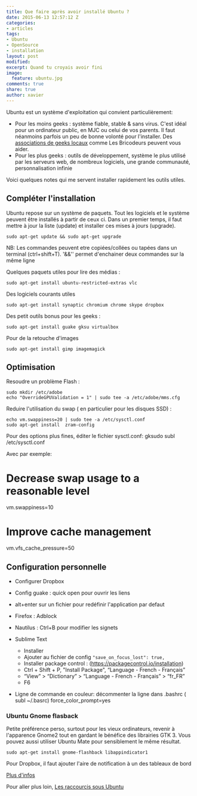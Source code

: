 ```yaml
---
title: Que faire après avoir installé Ubuntu ?
date: 2015-06-13 12:57:12 Z
categories:
- articles
tags:
- Ubuntu
- OpenSource
- installation
layout: post
modified: 
excerpt: Quand tu croyais avoir fini
image:
  feature: ubuntu.jpg
comments: true
share: true
author: xavier
---
```


Ubuntu est un système d'exploitation qui convient particulièrement:

* Pour les moins geeks : système fiable, stable & sans virus. C'est idéal pour un ordinateur public, en MJC ou celui de vos parents. Il faut néanmoins parfois un peu de bonne volonté pour l'installer. Des [associations de geeks locaux](https://aful.org/gul) comme Les Bricodeurs peuvent vous aider.
* Pour les plus geeks : outils de développement, système le plus utilisé par les serveurs web, de nombreux logiciels, une grande communauté, personnalisation infinie

Voici quelques notes qui me servent installer rapidement les outils utiles.

##  Compléter l'installation

Ubuntu repose sur un système de paquets. Tout les logiciels et le système peuvent être installés à partir de ceux ci. Dans un premier temps, il faut mettre à jour la liste (update) et installer ces mises à jours (upgrade).

    sudo apt-get update && sudo apt-get upgrade

NB: Les commandes peuvent etre copiées/collées ou tapées dans un terminal (ctrl+shift+T). '&&'' permet d'enchainer deux commandes sur la même ligne

Quelques paquets utiles pour lire des médias :

    sudo apt-get install ubuntu-restricted-extras vlc

Des logiciels courants utiles 
    
    sudo apt-get install synaptic chromium chrome skype dropbox

Des petit outils bonus pour les geeks :

    sudo apt-get install guake gksu virtualbox

Pour de la retouche d'images

    sudo apt-get install gimp imagemagick 


## Optimisation

Resoudre un problème Flash :

    sudo mkdir /etc/adobe
    echo "OverrideGPUValidation = 1" | sudo tee -a /etc/adobe/mms.cfg

Reduire l'utilisation du swap ( en particulier pour les disques SSD) :

	echo vm.swappiness=20 | sudo tee -a /etc/sysctl.conf
	sudo apt-get install  zram-config 

Pour des options plus fines, éditer le fichier sysctl.conf:
  gksudo subl /etc/sysctl.conf

Avec par exemple:
  # Decrease swap usage to a reasonable level
  vm.swappiness=10
  # Improve cache management
  vm.vfs_cache_pressure=50

## Configuration personnelle

* Configurer Dropbox
* Config guake : quick open pour ouvrir les liens
* alt+enter sur un fichier pour redéfinir l'application par defaut

* Firefox : Adblock
* Nautilus : Ctrl+B pour modifier les signets
* Sublime Text 
  * Installer
  * Ajouter au fichier de config `"save_on_focus_lost": true,`
  * Installer package control : (https://packagecontrol.io/installation)
  * Ctrl + Shift + P, "Install Package", “Language - French - Français”
  * “View” > “Dictionary” > “Language - French - Français” > “fr_FR”
  * F6

* Ligne de commande en couleur:
décommenter la ligne dans .bashrc  ( subl ~/.basrc)
  force_color_prompt=yes

### Ubuntu Gnome flasback

Petite préférence perso, surtout pour les vieux ordinateurs, revenir à l'apparence Gnome2 tout en gardant le bénéfice des librairies GTK 3. Vous pouvez aussi utiliser Ubuntu Mate pour sensiblement le même résultat.

	sudo apt-get install gnome-flashback libappindicator1

Pour Dropbox, il faut ajouter l'aire de notification à un des tableaux de bord

[Plus d'infos](http://www.binarytides.com/install-gnome-flashback-ubuntu/)

Pour aller plus loin, [Les raccourcis sous Ubuntu](/articles/raccourcis-sous-ubuntu)

